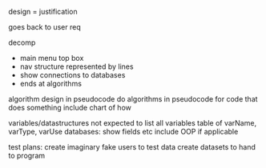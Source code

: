 design = justification

goes back to user req

decomp
 - main menu top box
 - nav structure represented by lines
 - show connections to databases
 - ends at algorithms

algorithm design in pseudocode
do algorithms in pseudocode for code that does something
include chart of how

variables/datastructures
not expected to list all variables
table of varName, varType, varUse
	databases: show fields etc
include OOP if applicable

test plans:
	create imaginary fake users to test data
	create datasets to hand to program